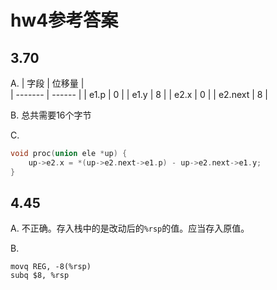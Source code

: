 # hw4参考答案

## 3.70

A.
| 字段    | 位移量   |     
| ------- | ------ |
| e1.p    | 0      |
| e1.y    | 8      |
| e2.x    | 0      |
| e2.next | 8      |

B.
总共需要16个字节

C.

```c
void proc(union ele *up) {
    up->e2.x = *(up->e2.next->e1.p) - up->e2.next->e1.y;
}
```

## 4.45

A. 不正确。存入栈中的是改动后的`%rsp`的值。应当存入原值。

B. 
```assembly
movq REG, -8(%rsp)
subq $8, %rsp
```
